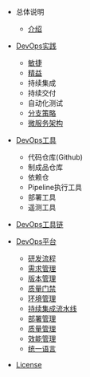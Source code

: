 * 总体说明
  * [介绍](./介绍.md)

* [DevOps实践](./DevOps实践.md)

  * [敏捷](./敏捷.md)
  * [精益](/.精益.md)
  * 持续集成
  * 持续交付
  * 自动化测试
  * [分支策略](./分支策略.md)
  * [微服务架构](./微服务架构.md)

* [DevOps工具](./DevOps工具.md)
  * 代码仓库(Github)
  * 制成品仓库
  * 依赖仓
  * Pipeline执行工具
  * 部署工具
  * 遥测工具

* [DevOps工具链](./DevOps工具链.md)

* [DevOps平台](./DevOps平台.md)
  * [研发流程](./研发流程.md)
  * [需求管理](./需求管理.md)
  * [版本管理](./版本管理.md)
  * [质量门禁](./质量门禁.md)
  * [环境管理](./环境管理.md)
  * [持续集成流水线](./持续集成流水线.md)
  * [部署管理](./部署管理.md)
  * [质量管理](./质量管理.md)
  * [效能管理](./效能管理.md)
  * [统一语言](./统一语言.md)


* [License](LICENSE.md)
